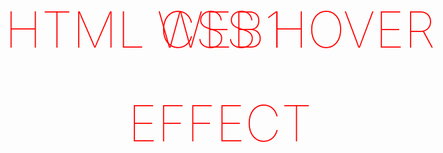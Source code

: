 # web1
# html css hover effect
<!DOCTYPE html>
<html lang="en">

<head>
    <meta charset="UTF-8">
    <meta name="viewport" content="width=device-width, initial-scale=1.0">
    <meta http-equiv="X-UA-Compatible" content="ie=edge">
    <link href="https://fonts.googleapis.com/css?family=Monoton&display=swap" rel="stylesheet">
    <title>Document</title>
    <style>
        * {
            margin: 0%;
            padding: 0%;
        }
        
        .mainbox {
            width: 100%;
            height: 100vh;
            background: maroon;
            box-shadow: 1px 1px 15px white inset;
        }
        
        .box {
            width: 80%;
            height: 150px;
            /* border: 1px solid white; */
            position: relative;
            top: 50%;
            left: 50%;
            transform: translate(-50%, -50%);
            overflow: hidden;
        }
        
        h1 {
            width: 100%;
            height: 100%;
            position: absolute;
            top: 0;
            left: 0;
            font-size: 80px;
            text-align: center;
            text-transform: uppercase;
            line-height: 150px;
            font-family: 'Monoton', cursive;
            font-weight: lighter;
            transition: .5s;
            color: red;
            animation: goup 5s infinite;
        }
        
        @keyframes goup {
            0% {
                top: 0;
            }
            20% {
                top: -150px;
            }
            80% {
                top: -150px;
            }
            100% {
                top: -150px;
                /* opacity: 0; */
            }
        }
        
        h1::before {
            content: 'helloworld power';
            width: 100%;
            height: 100%;
            color: white;
            position: absolute;
            top: 100%;
            font-weight: lighter;
            left: 0;
        }
        
        .squre {
            width: 100px;
            height: 100px;
            position: absolute;
            top: 10%;
            left: 50%;
            transform: translateX(-50%);
            border: 1px solid white;
            /* background: white; */
        }
        
        .squre:before {
            content: '';
            width: 100%;
            height: 100%;
            position: absolute;
            border: 2px solid red;
            /* background: maroon; */
            transform: rotate(45deg);
        }
        
        p {
            width: 50%;
            height: 150px;
            position: absolute;
            bottom: 0%;
            left: 50%;
            transform: translateX(-50%);
            font-size: 20px;
            color: white;
            background: maroon;
            border: 1px solid red;
            border-bottom: none;
            text-align: center;
            padding: 20px;
            text-transform: capitalize;
            /* box-shadow: 0px 1px 5px white inset; */
            box-sizing: border-box;
        }
        
        img {
            width: 100%;
            height: 100%;
            object-fit: cover;
        }
    </style>
</head>

<body>
    <div class="mainbox">
        <div class="box">
            <h1>helloworld power</h1>
        </div>
        <div class="squre" id="squre">
            <img src="pngword.png" alt="">
        </div>
        <p id="para">Lorem ipsum dolor sit amet consectetur adipisicing elit. Deleniti ipsa aliquid eveniet illum necessitatibus quae animi, libero cupiditate nesciunt consequuntur? Atque, quia voluptatem? Fugit impedit quae officia perspiciatis reiciendis ab.</p>
    </div>
    <script>
        var x = document.getElementById('squre');
        var y = document.getElementById('para');

        window.onclick = function() {
            if (x.style.background == 'white') {
                x.style.background = 'none';
                y.style.background = 'maroon';
                y.style.borderColor = 'red';
                y.style.color = 'white';
            } else {
                x.style.background = 'white';
                y.style.background = 'white';
                y.style.borderColor = "white";
                y.style.color = 'maroon';
            }
        }
    </script>
</body>

</html>
